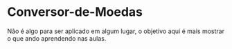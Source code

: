 # Conversor-de-Moedas

Não é algo para ser aplicado em algum lugar, o objetivo aqui é mais mostrar o que ando aprendendo nas aulas.
